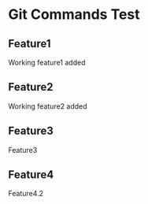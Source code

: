 # Git Commands Test

## Feature1

Working feature1 added

## Feature2

Working feature2 added

## Feature3

Feature3

## Feature4

Feature4.2